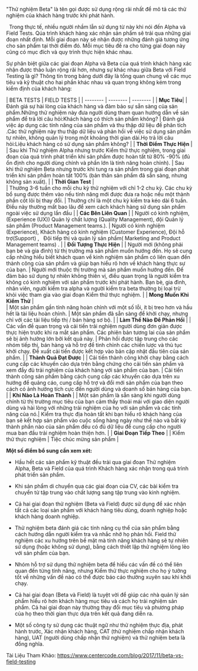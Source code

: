 "Thử nghiệm Beta" là tên gọi được sử dụng rộng rãi nhất để mô tả các thử nghiệm của khách hàng trước khi phát hành.

  Trong thực tế, nhiều người nhầm lẫn sử dụng từ này khi nói đến Alpha và Field Tests.
Qúa trình khách hàng xác nhận sản phẩm sẽ trải qua những giai đoạn nhất định. Mỗi giai đoạn này sẽ nhận được những đánh giá tương ứng cho sản phẩm tại thời điểm đó. Mỗi mục tiêu đề ra cho từng giai đoạn này cũng có mục đích và quy trình thực hiện khác nhau.

Sự phân biệt giữa các giai đoạn Alpha và Beta của quá trình khách hàng xác nhận được thảo luận rộng rãi hơn, nhưng sự khác nhau giữa Beta với Field Testing là gì?
Thông tin trong bảng dưới đây là tổng quan chung về các mục tiêu và kỹ thuật cho hai phần khác nhau và quan trọng không kém trong kiểm định của khách hàng:


| BETA TESTS | FIELD TESTS |
| -------- | -------- | -------- |
| **Mục Tiêu**| 
| Đánh giá sự hài lòng của khách hàng và đảm bảo sự sẵn sàng của sản phẩm.Những thử nghiệm này đưa người dùng tham quan hướng dẫn về sản phẩm để trả lời câu hỏi:Khách hàng có thích sản phẩm không?    | Đánh giá việc áp dụng các tính năng của sản phẩm và thu thập dữ liệu để phân tích .Các thử nghiệm này thu thập dữ liệu và phản hồi về việc sử dụng sản phẩm tự nhiên, không quản lý trong một khoảng thời gian dài.Họ trả lời câu hỏi:Liệu khách hàng có sử dụng sản phẩm không?    | 
| **Thời Điểm Thực Hiện**   |   
| Sau khi Thử nghiệm Alpha nhưng trước Kiểm thử thực nghiệm, trong giai đoạn của quá trình phát triển khi sản phẩm được hoàn tất từ 80% -90% (đủ ổn định cho người dùng chính và phần lớn là tính năng hoàn chỉnh).   | Sau khi thử nghiệm Beta nhưng trước khi tung ra sản phẩm trong giai đoạn phát triển khi sản phẩm hoàn tất 100% (bản thân sản phẩm đã sẵn sàng, nhưng không sản xuất).   | 
| **Thời Gian Test**   |  
| Thường 3-6 tuần cho mỗi chu kỳ thử nghiệm với chỉ 1-2 chu kỳ. Các chu kỳ bổ sung được thêm vào nếu tính năng mới được đưa ra hoặc nếu một thành phần cốt lõi bị thay đổi.     | Thường chỉ là một chu kỳ kiểm tra kéo dài 6 tuần. Điều này thường mất bao lâu để xem cách khách hàng sử dụng sản phẩm ngoài việc sử dụng lần đầu    | 
| **Các Bên Liên Quan**    | 
| Người có kinh nghiệm, (Experience (UX)) Quản lý chất lượng (Quality Management), đội Quản lý sản phẩm (Product Management teams.).  | Người có kinh nghiệm (Experience), Khách hàng có kinh nghiệm (Customer Experience), Đội hỗ trợ(Support) ,   Đội tiếp thị và quản lý sản phẩm( Marketing and Product Management teams) .  | 
| **Đối Tượng Thực Hiện**    | 
| Người mới (không phải bạn bè và gia đình) từ thị trường mà sản phẩm muốn hướng đến. Họ sẽ cung cấp những hiểu biết khách quan về kinh nghiệm sản phẩm có liên quan đến thành công của sản phẩm và giúp bạn hiểu rõ hơn về khách hàng thực sự của bạn.   | Người mới thuộc thị trường mà sản phẩm muốn hướng đến. Để đảm bảo sử dụng tự nhiên không thiên vị, điều quan trọng là người kiểm tra không có kinh nghiệm với sản phẩm trước khi phát hành. Bạn bè, gia đình, nhân viên, người kiểm tra alpha và người kiểm tra beta thường bị loại trừ khỏi việc tham gia vào giai đoạn Kiểm thử thực nghiệm.    | 
| **Mong Muốn Khi Kiểm Thử**   |  
| Một sản phẩm gần tính năng hoàn chỉnh với một số lỗi, ít bị treo hơn và hầu hết là tài liệu hoàn chỉnh.   | Một sản phẩm đã sẵn sàng để khởi chạy, nhưng chỉ với các tài liệu tiếp thị / bán hàng sơ bộ.    | 
| **Làm Thế Nào Để Phản Hồi**    | 
| Các vấn đề quan trọng và cải tiến trải nghiệm người dùng đơn giản được thực hiện trước khi ra mắt sản phẩm. Các phiên bản tương lai của sản phẩm sẽ bị ảnh hưởng lớn bởi kết quả này.  | Phản hồi được tập trung cho các nhóm tiếp thị, bán hàng và hỗ trợ để tinh chỉnh các chiến lược và thủ tục khởi chạy. Đề xuất cải tiến được kết hợp vào bản cập nhật đầu tiên của sản phẩm.    | 
| **Thành Quả Đạt Được**   | 
| Cải tiến thành công khởi chạy bằng cách cung cấp các khuyến cáo dựa trên bằng chứng cho cải tiến sản phẩm và xem đầy đủ trải nghiệm của khách hàng với sản phẩm của bạn.   | Cải tiến thành công sản phẩm bằng cách cung cấp các khuyến cáo dựa trên xu hướng để quảng cáo, cung cấp hỗ trợ và đổi mới sản phẩm của bạn theo cách có ảnh hưởng tích cực đến người dùng và doanh số bán hàng của bạn.   | 
| **Khi Nào Là Hoàn Thành**   | 
| Một sản phẩm là sẵn sàng khi người dùng chính từ thị trường mục tiêu của bạn cảm thấy thoải mái với giao diện người dùng và hài lòng với những trải nghiệm của họ với sản phẩm và các tính năng của nó.| Kiểm tra thực địa hoàn tất khi bạn hiểu rõ khách hàng của bạn sẽ kết hợp sản phẩm vào cuộc sống hàng ngày như thế nào và bất kỳ thành phần nào của sản phẩm đều có đủ dữ liệu để cung cấp cho người mua ban đầu trải nghiệm hoàn thiện hơn.    | 
| **Giai Đoạn Tiếp Theo**  | 
| Kiểm thử thực nghiệm | Tiệc chúc mừng sản phẩm  | 

**Một số điểm bổ sung cần xem xét:**

- Hầu hết các sản phẩm kỹ thuật đều trải qua giai đoạn Thử nghiệm Alpha, Beta và Field của quá trình Khách hàng xác nhận trong quá trình phát triển sản phẩm.
- Khi sản phẩm di chuyển qua các giai đoạn của CV, các bài kiểm tra chuyển từ tập trung vào chất lượng sang tập trung vào kinh nghiệm.

- Cả hai giai đoạn thử nghiệm (Beta và Field) được sử dụng để xác nhận tất cả các loại sản phẩm với khách hàng tiêu dùng, doanh nghiệp hoặc khách hàng doanh nghiệp.

- Thử nghiệm beta đánh giá các tính năng cụ thể của sản phẩm bằng cách hướng dẫn người kiểm tra và nhắc nhở họ phản hồi. Field thử nghiệm các xu hướng trên bề mặt mà tính năng khách hàng sẽ tự nhiên sử dụng (hoặc không sử dụng), bằng cách thiết lập thử nghiệm lỏng lẻo với sản phẩm của bạn.

- Nhóm hỗ trợ sử dụng thử nghiệm beta để hiểu các vấn đề có thể liên quan đến từng tính năng, nhưng Kiểm thử thực nghiệm cho họ ý tưởng tốt về những vấn đề nào có thể được báo cáo thường xuyên sau khi khởi chạy.

- Cả hai giai đoạn (Beta và Field) là tuyệt vời để giúp các nhà quản lý sản phẩm hiểu rõ hơn khách hàng mục tiêu và cách họ trải nghiệm sản phẩm.
Cả hai giai đoạn này thường thay đổi mục tiêu và phương pháp của họ theo thời gian thực dựa trên kết quả đang diễn ra.

- Một số công ty sử dụng các thuật ngữ như thử nghiệm thực địa, phát hành trước, Xác nhận khách hàng, CAT (thử nghiệm chấp nhận khách hàng), UAT (người dùng chấp nhận thử nghiệm) và thử nghiệm beta là đồng nghĩa.

Tài Liệu Tham Khảo: 
https://www.centercode.com/blog/2017/11/beta-vs-field-testing